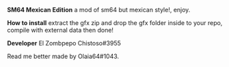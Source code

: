 **SM64 Mexican Edition**
a mod of sm64 but mexican style!, enjoy.

**How to install**
extract the gfx zip and drop the gfx folder inside to your repo, compile with external data then done!

**Developer**
El Zombpepo Chistoso#3955

Read me better made by Olaia64#1043.
